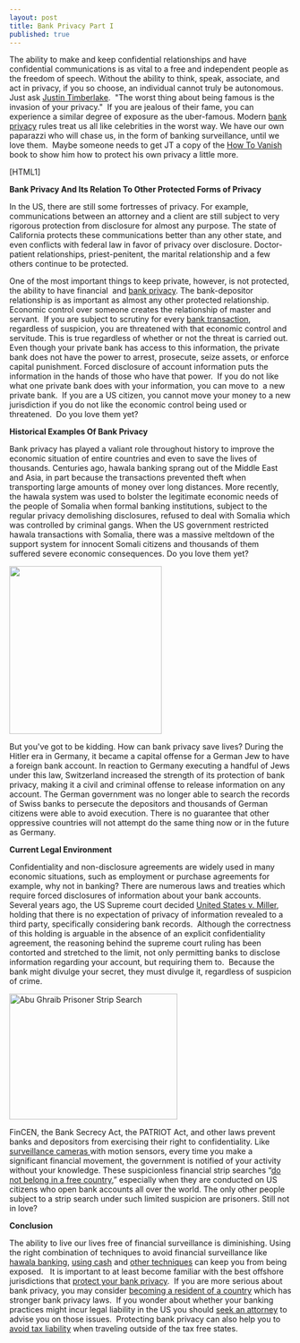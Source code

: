 ```yaml
---
layout: post
title: Bank Privacy Part I
published: true
---
```

<p>The ability to make and keep confidential relationships and have confidential communications is as vital to a free and independent people as the freedom of speech. Without the ability to think, speak, associate, and act in privacy, if you so choose, an individual cannot truly be autonomous. Just ask <a href="http://www.howtovanish.com/JT">Justin Timberlake</a>.  "The worst thing about being famous is the invasion of your privacy."  If you are jealous of their fame, you can experience a similar degree of exposure as the uber-famous. Modern <a title="Bank Privacy" href="http://www.howtovanish.com/2010/01/bank-privacy-a-fundamental-right/ " target="_blank">bank privacy</a> rules treat us all like celebrities in the worst way. We have our own paparazzi who will chase us, in the form of banking surveillance, until we love them.  Maybe someone needs to get JT a copy of the <a href="http://www.howtovanish.com/HTVBook">How To Vanish</a> book to show him how to protect his own privacy a little more.</p>
<p>[HTML1]</p>
<p><strong>Bank Privacy And Its Relation To Other Protected Forms of Privacy</strong></p>
<p>In the US, there are still some fortresses of privacy. For example, communications between an attorney and a client are still subject to very rigorous protection from disclosure for almost any purpose. The state of California protects these communications better than any other state, and even conflicts with federal law in favor of privacy over disclosure. Doctor-patient relationships, priest-penitent, the marital relationship and a few others continue to be protected.</p>
<p>One of the most important things to keep private, however, is not protected, the ability to have financial  and <a title="Bank Privacy" href="http://www.howtovanish.com/2009/11/war-on-bank-privacy-the-us-extends-its-influence/" target="_blank">bank privacy</a>. The bank-depositor relationship is as important as almost any other protected relationship. Economic control over someone creates the relationship of master and servant.  If you are subject to scrutiny for every <a title="Transactional Databases" href="http://www.howtovanish.com/2009/11/transactional-databases-what-me-worry/" target="_blank">bank transaction</a>, regardless of suspicion, you are threatened with that economic control and servitude. This is true regardless of whether or not the threat is carried out.  Even though your private bank has access to this information, the private bank does not have the power to arrest, prosecute, seize assets, or enforce capital punishment. Forced disclosure of account information puts the information in the hands of those who have that power.  If you do not like what one private bank does with your information, you can move to  a new private bank.  If you are a US citizen, you cannot move your money to a new jurisdiction if you do not like the economic control being used or threatened.  Do you love them yet?</p>
<p><strong>Historical Examples Of Bank Privacy </strong></p>
<p>Bank privacy has played a valiant role throughout history to improve the economic situation of entire countries and even to save the lives of thousands. Centuries ago, hawala banking sprang out of the Middle East and Asia, in part because the transactions prevented theft when transporting large amounts of money over long distances. More recently, the hawala system was used to bolster the legitimate economic needs of the people of Somalia when formal banking institutions, subject to the regular privacy demolishing disclosures, refused to deal with Somalia which was controlled by criminal gangs. When the US government restricted hawala transactions with Somalia, there was a massive meltdown of the support system for innocent Somali citizens and thousands of them suffered severe economic consequences. Do you love them yet?</p>
<p><a href="http://www.howtovanish.com/wp-content/uploads/2010/01/wwii1-2.jpg"><img class="aligncenter size-medium wp-image-763" title="wwii1-2" src="{{ site.baseurl }}/images/wwii1-2-272x300.jpg" alt="" width="272" height="300" /></a></p>
<p>But you've got to be kidding. How can bank privacy save lives? During the Hitler era in Germany, it became a capital offense for a German Jew to have a foreign bank account. In reaction to Germany executing a handful of Jews under this law, Switzerland increased the strength of its protection of bank privacy, making it a civil and criminal offense to release information on any account. The German government was no longer able to search the records of Swiss banks to persecute the depositors and thousands of German citizens were able to avoid execution. There is no guarantee that other oppressive countries will not attempt do the same thing now or in the future as Germany.</p>
<p><strong>Current Legal Environment </strong></p>
<p>Confidentiality and non-disclosure agreements are widely used in many economic situations, such as employment or purchase agreements for example, why not in banking? There are numerous laws and treaties which require forced disclosures of information about your bank accounts.  Several years ago, the US Supreme court decided <a title="US v Miller" href="http://caselaw.lp.findlaw.com/scripts/getcase.pl?navby=case&amp;court=us&amp;vol=425&amp;invol=435" target="_blank">United States v. Miller</a>, holding that there is no expectation of privacy of information revealed to a third party, specifically considering bank records.  Although the correctness of this holding is arguable in the absence of an explicit confidentiality agreement, the reasoning behind the supreme court ruling has been contorted and stretched to the limit, not only permitting banks to disclose information regarding your account, but requiring them to.  Because the bank might divulge your secret, they must divulge it, regardless of suspicion of crime.</p>
<p><a href="http://www.howtovanish.com/wp-content/uploads/2010/01/abu-ghraib.jpg"><img class="aligncenter size-medium wp-image-754" title="abu ghraib" src="{{ site.baseurl }}/images/abu-ghraib-300x225.jpg" alt="Abu Ghraib Prisoner Strip Search" width="300" height="225" /></a></p>
<p>FinCEN, the Bank Secrecy Act, the PATRIOT Act, and other laws prevent banks and depositors from exercising their right to confidentiality. Like <a title="Avoid Surveillance Cameras" href="http://www.howtovanish.com/2010/01/avoid-nosy-surveillance-cameras/" target="_blank">surveillance cameras </a>with motion sensors, every time you make a significant financial movement, the government is notified of your activity without your knowledge. These suspicionless financial strip searches “<a title="Free Country" href="http://www.cato.org/testimony/ct-ss042099.html" target="_blank">do not belong in a free country</a>,” especially when they are conducted on US citizens who open bank accounts all over the world. The only other people subject to a strip search under such limited suspicion are prisoners. Still not in love?</p>
<p><strong> Conclusion </strong></p>
<p>The ability to live our lives free of financial surveillance is diminishing. Using the right combination of techniques to avoid financial surveillance like <a title="Hawala Banking" href="http://www.howtovanish.com/2009/09/modern-hawala/" target="_blank">hawala banking</a>, <a title="Use Cash" href="http://www.howtovanish.com/2009/10/the-sweet-sound-of-cash/" target="_blank">using cash</a> and <a href="http://www.howtovanish.com/PrepaidDebitCards">other techniques</a> can keep you from being exposed.   It is important to at least become familiar with the best offshore jurisdictions that <a title="Protect Bank Privacy" href="http://www.howtovanish.com/products/bank-privacy-report/" target="_blank">protect your bank privacy</a>.  If you are more serious about bank privacy, you may consider <a href="http://www.howtovanish.com/Uruguay">becoming a resident of a country</a> which has stronger bank privacy laws.  If you wonder about whether your banking practices might incur legal liability in the US you should <a title="attorney" href="http://www.billroundsjd.com" target="_blank">seek an attorney</a> to advise you on those issues.  Protecting bank privacy can also help you to <a href="http://www.howtovanish.com/taxdomicile">avoid tax liability</a> when traveling outside of the tax free states.</p>
